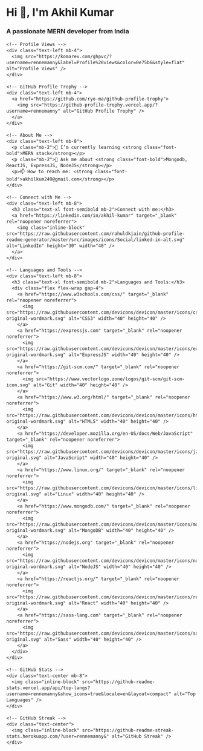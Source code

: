 <!DOCTYPE html>
<html lang="en">
<head>
  <meta charset="UTF-8">
  <meta name="viewport" content="width=device-width, initial-scale=1.0">
  <title>My Profile</title>
  <link href="https://cdn.jsdelivr.net/npm/tailwindcss@^2/dist/tailwind.min.css" rel="stylesheet">
</head>
<body class="bg-gray-100 text-gray-900">
  <div class="container mx-auto px-4 py-8">
    <!-- Header -->
    <div class="text-center mb-8">
      <h1 class="text-4xl font-bold mb-2">Hi 👋, I'm Akhil Kumar</h1>
      <h3 class="text-2xl font-semibold">A passionate MERN developer from India</h3>
    </div>

    <!-- Profile Views -->
    <div class="text-left mb-4">
      <img src="https://komarev.com/ghpvc/?username=rennemanny&label=Profile%20views&color=0e75b6&style=flat" alt="Profile Views" />
    </div>

    <!-- GitHub Profile Trophy -->
    <div class="text-left mb-4">
      <a href="https://github.com/ryo-ma/github-profile-trophy">
        <img src="https://github-profile-trophy.vercel.app/?username=rennemanny" alt="GitHub Profile Trophy" />
      </a>
    </div>

    <!-- About Me -->
    <div class="text-left mb-8">
      <p class="mb-2">🌱 I’m currently learning <strong class="font-bold">MERN stack</strong></p>
      <p class="mb-2">💬 Ask me about <strong class="font-bold">Mongodb, ReactJS, ExpressJS, NodeJS</strong></p>
      <p>📫 How to reach me: <strong class="font-bold">akhilkum249@gmail.com</strong></p>
    </div>

    <!-- Connect with Me -->
    <div class="text-left mb-8">
      <h3 class="text-xl font-semibold mb-2">Connect with me:</h3>
      <a href="https://linkedin.com/in/akhil-kumar" target="_blank" rel="noopener noreferrer">
        <img class="inline-block" src="https://raw.githubusercontent.com/rahuldkjain/github-profile-readme-generator/master/src/images/icons/Social/linked-in-alt.svg" alt="LinkedIn" height="30" width="40" />
      </a>
    </div>

    <!-- Languages and Tools -->
    <div class="text-left mb-8">
      <h3 class="text-xl font-semibold mb-2">Languages and Tools:</h3>
      <div class="flex flex-wrap gap-4">
        <a href="https://www.w3schools.com/css/" target="_blank" rel="noopener noreferrer">
          <img src="https://raw.githubusercontent.com/devicons/devicon/master/icons/css3/css3-original-wordmark.svg" alt="CSS3" width="40" height="40" />
        </a>
        <a href="https://expressjs.com" target="_blank" rel="noopener noreferrer">
          <img src="https://raw.githubusercontent.com/devicons/devicon/master/icons/express/express-original-wordmark.svg" alt="ExpressJS" width="40" height="40" />
        </a>
        <a href="https://git-scm.com/" target="_blank" rel="noopener noreferrer">
          <img src="https://www.vectorlogo.zone/logos/git-scm/git-scm-icon.svg" alt="Git" width="40" height="40" />
        </a>
        <a href="https://www.w3.org/html/" target="_blank" rel="noopener noreferrer">
          <img src="https://raw.githubusercontent.com/devicons/devicon/master/icons/html5/html5-original-wordmark.svg" alt="HTML5" width="40" height="40" />
        </a>
        <a href="https://developer.mozilla.org/en-US/docs/Web/JavaScript" target="_blank" rel="noopener noreferrer">
          <img src="https://raw.githubusercontent.com/devicons/devicon/master/icons/javascript/javascript-original.svg" alt="JavaScript" width="40" height="40" />
        </a>
        <a href="https://www.linux.org/" target="_blank" rel="noopener noreferrer">
          <img src="https://raw.githubusercontent.com/devicons/devicon/master/icons/linux/linux-original.svg" alt="Linux" width="40" height="40" />
        </a>
        <a href="https://www.mongodb.com/" target="_blank" rel="noopener noreferrer">
          <img src="https://raw.githubusercontent.com/devicons/devicon/master/icons/mongodb/mongodb-original-wordmark.svg" alt="MongoDB" width="40" height="40" />
        </a>
        <a href="https://nodejs.org" target="_blank" rel="noopener noreferrer">
          <img src="https://raw.githubusercontent.com/devicons/devicon/master/icons/nodejs/nodejs-original-wordmark.svg" alt="NodeJS" width="40" height="40" />
        </a>
        <a href="https://reactjs.org/" target="_blank" rel="noopener noreferrer">
          <img src="https://raw.githubusercontent.com/devicons/devicon/master/icons/react/react-original-wordmark.svg" alt="React" width="40" height="40" />
        </a>
        <a href="https://sass-lang.com" target="_blank" rel="noopener noreferrer">
          <img src="https://raw.githubusercontent.com/devicons/devicon/master/icons/sass/sass-original.svg" alt="Sass" width="40" height="40" />
        </a>
      </div>
    </div>

    <!-- GitHub Stats -->
    <div class="text-center mb-8">
      <img class="inline-block" src="https://github-readme-stats.vercel.app/api/top-langs?username=rennemanny&show_icons=true&locale=en&layout=compact" alt="Top Languages" />
    </div>

    <!-- GitHub Streak -->
    <div class="text-center">
      <img class="inline-block" src="https://github-readme-streak-stats.herokuapp.com/?user=rennemanny&" alt="GitHub Streak" />
    </div>
  </div>
</body>
</html>
